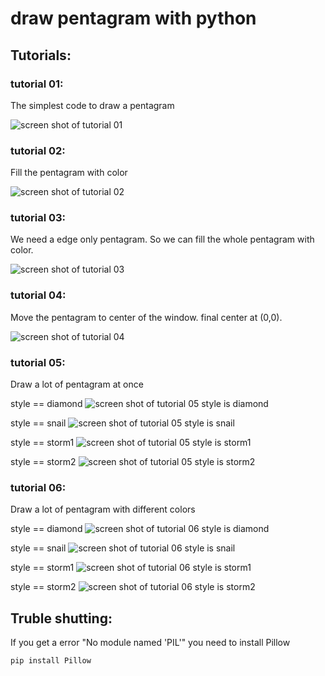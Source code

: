 # draw pentagram with python

## Tutorials:

### tutorial 01:

The simplest code to draw a pentagram

![screen shot of tutorial 01](screen_capture/t01.png)

### tutorial 02:

Fill the pentagram with color

![screen shot of tutorial 02](screen_capture/t02.png)

### tutorial 03:

We need a edge only pentagram.
So we can fill the whole pentagram with color.

![screen shot of tutorial 03](screen_capture/t03.png)

### tutorial 04:

Move the pentagram to center of the window. final center at (0,0).

![screen shot of tutorial 04](screen_capture/t04.png)

### tutorial 05:

Draw a lot of pentagram at once

style == diamond
![screen shot of tutorial 05 style is  diamond](screen_capture/t05_DIAMOND.png)

style == snail
![screen shot of tutorial 05 style is  snail](screen_capture/t05_SNAIL.png)

style == storm1
![screen shot of tutorial 05 style is  storm1](screen_capture/t05_STORM1.png)

style == storm2
![screen shot of tutorial 05 style is  storm2](screen_capture/t05_STORM2.png)


### tutorial 06:
Draw a lot of pentagram with different colors

style == diamond
![screen shot of tutorial 06 style is  diamond](screen_capture/t06_DIAMOND.png)

style == snail
![screen shot of tutorial 06 style is  snail](screen_capture/t06_SNAIL.png)

style == storm1
![screen shot of tutorial 06 style is  storm1](screen_capture/t06_STORM1.png)

style == storm2
![screen shot of tutorial 06 style is  storm2](screen_capture/t06_STORM2.png)

## Truble shutting:

If you get a error "No module named 'PIL'"
you need to install Pillow

```bash
pip install Pillow
```
